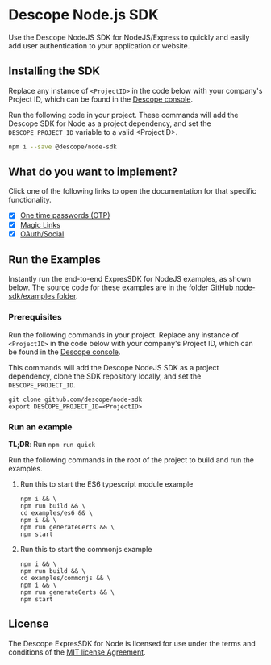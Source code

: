 # Descope Node.js SDK

Use the Descope NodeJS SDK for NodeJS/Express to quickly and easily add user authentication to your application or website.

## Installing the SDK

Replace any instance of `<ProjectID>` in the code below with your company's Project ID, which can be found in the [Descope console](https://app.descope.com).

Run the following code in your project. These commands will add the Descope SDK for Node as a project dependency, and set the `DESCOPE_PROJECT_ID` variable to a valid \<ProjectID\>.

```bash
npm i --save @descope/node-sdk
```

## What do you want to implement?

Click one of the following links to open the documentation for that specific functionality.  

- [x] [One time passwords (OTP)](./docs/otp.md)
- [x] [Magic Links](./docs/magiclink.md)
- [x] [OAuth/Social](./docs/oauth.md)

## Run the Examples

Instantly run the end-to-end ExpresSDK for NodeJS examples, as shown below. The source code for these examples are in the folder [GitHub node-sdk/examples folder](https://github.com/descope/node-sdk/blob/main/examples).

### Prerequisites

Run the following commands in your project. Replace any instance of  `<ProjectID>` in the code below with your company's Project ID, which can be found in the [Descope console](https://app.descope.com).

This commands will add the Descope NodeJS SDK as a project dependency, clone the SDK repository locally, and set the `DESCOPE_PROJECT_ID`.

```code bash
git clone github.com/descope/node-sdk
export DESCOPE_PROJECT_ID=<ProjectID>
```

### Run an example

**TL;DR**: Run `npm run quick`

Run the following commands in the root of the project to build and run the examples.
1. Run this to start the ES6 typescript module example

    ```code bash
    npm i && \
    npm run build && \
    cd examples/es6 && \
    npm i && \
    npm run generateCerts && \
    npm start
    ```

2. Run this to start the commonjs example

    ```code bash
    npm i && \
    npm run build && \
    cd examples/commonjs && \
    npm i && \
    npm run generateCerts && \
    npm start
    ```

## License

The Descope ExpresSDK for Node is licensed for use under the terms and conditions of the [MIT license Agreement](https://github.com/descope/node-sdk/blob/main/LICENSE).
